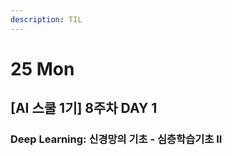 ```yaml
---
description: TIL
---
```


# 25 Mon

## \[AI 스쿨 1기\] 8주차 DAY 1

### Deep Learning: 신경망의 기초 - 심층학습기초 II

